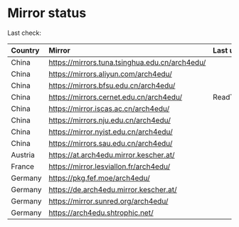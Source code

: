 <script src="./time.js"></script>
# Mirror status
Last check: <script type="text/javascript">localize(1750142215.7417045);</script>

|Country|Mirror|Last update|
|:------|:-----|:----------|
|China|https://mirrors.tuna.tsinghua.edu.cn/arch4edu/|<script type="text/javascript">localize(1750099558);</script>|
|China|https://mirrors.aliyun.com/arch4edu/|<script type="text/javascript">localize(1750099558);</script>|
|China|https://mirrors.bfsu.edu.cn/arch4edu/|<script type="text/javascript">localize(1750099558);</script>|
|China|https://mirrors.cernet.edu.cn/arch4edu/|ReadTimeout|
|China|https://mirror.iscas.ac.cn/arch4edu/|<script type="text/javascript">localize(1750099558);</script>|
|China|https://mirrors.nju.edu.cn/arch4edu/|<script type="text/javascript">localize(1750056568);</script>|
|China|https://mirror.nyist.edu.cn/arch4edu/|<script type="text/javascript">localize(1750099558);</script>|
|China|https://mirrors.sau.edu.cn/arch4edu/|<script type="text/javascript">localize(1731653531);</script>|
|Austria|https://at.arch4edu.mirror.kescher.at/|<script type="text/javascript">localize(1750099558);</script>|
|France|https://mirror.lesviallon.fr/arch4edu/|<script type="text/javascript">localize(1750099558);</script>|
|Germany|https://pkg.fef.moe/arch4edu/|<script type="text/javascript">localize(1750099558);</script>|
|Germany|https://de.arch4edu.mirror.kescher.at/|<script type="text/javascript">localize(1750099558);</script>|
|Germany|https://mirror.sunred.org/arch4edu/|<script type="text/javascript">localize(1750099558);</script>|
|Germany|https://arch4edu.shtrophic.net/|<script type="text/javascript">localize(1750099558);</script>|

<script src="./tablefilter/tablefilter.js"></script>
<script src="./table.js"></script>